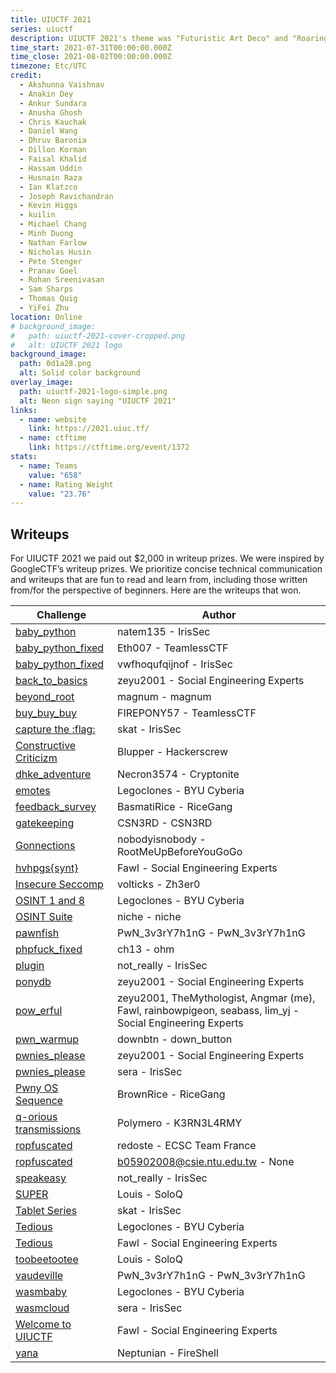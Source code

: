 ```yaml
---
title: UIUCTF 2021
series: uiuctf
description: UIUCTF 2021's theme was "Futuristic Art Deco" and "Roaring 20's."
time_start: 2021-07-31T00:00:00.000Z
time_close: 2021-08-02T00:00:00.000Z
timezone: Etc/UTC
credit:
  - Akshunna Vaishnav
  - Anakin Dey
  - Ankur Sundara
  - Anusha Ghosh
  - Chris Kauchak
  - Daniel Wang
  - Dhruv Baronia
  - Dillon Korman
  - Faisal Khalid
  - Hassam Uddin
  - Husnain Raza
  - Ian Klatzco
  - Joseph Ravichandran
  - Kevin Higgs
  - kuilin
  - Michael Chang
  - Minh Duong
  - Nathan Farlow
  - Nicholas Husin
  - Pete Stenger
  - Pranav Goel
  - Rohan Sreenivasan
  - Sam Sharps
  - Thomas Quig
  - YiFei Zhu
location: Online
# background_image:
#   path: uiuctf-2021-cover-cropped.png
#   alt: UIUCTF 2021 logo
background_image:
  path: 0d1a28.png
  alt: Solid color background
overlay_image:
  path: uiuctf-2021-logo-simple.png
  alt: Neon sign saying "UIUCTF 2021"
links:
  - name: website
    link: https://2021.uiuc.tf/
  - name: ctftime
    link: https://ctftime.org/event/1372
stats:
  - name: Teams
    value: "658"
  - name: Rating Weight
    value: "23.76"
---
```

## Writeups

For UIUCTF 2021 we paid out $2,000 in writeup prizes. We were inspired by GoogleCTF’s writeup prizes. We prioritize concise technical communication and writeups that are fun to read and learn from, including those written from/for the perspective of beginners. Here are the writeups that won.

| Challenge                                                                                                                                                           | Author                                                                                                   |
| ------------------------------------------------------------------------------------------------------------------------------------------------------------------- | -------------------------------------------------------------------------------------------------------- |
| [baby_python](https://irissec.xyz/articles/categories/other/2021-08-06/baby-python)                                                                                 | natem135 - IrisSec                                                                                       |
| [baby_python_fixed](https://github.com/Eth007/CTF-Writeups/tree/master/UIUCTF%202021/baby_python_fixed)                                                             | Eth007 - TeamlessCTF                                                                                     |
| [baby_python_fixed](https://irissec.xyz/articles/categories/other/2021-08-09/uiuctf-jails#baby_python_fixed-jail-133)                                               | vwfhoqufqijnof - IrisSec                                                                                 |
| [back_to_basics](https://zeyu2001.gitbook.io/ctfs/2021/uiuctf-2021/back_to_basics)                                                                                  | zeyu2001 - Social Engineering Experts                                                                    |
| [beyond_root](http://jgeralnik.github.io/writeups/2021/08/09/beyond_root/)                                                                                          | magnum - magnum                                                                                          |
| [buy_buy_buy](https://github.com/Eth007/CTF-Writeups/blob/master/UIUCTF%202021/buy_buy_buy/README.md)                                                               | FIREPONY57 - TeamlessCTF                                                                                 |
| [capture the :flag:](https://irissec.xyz/articles/categories/forensics/2021-08-08/Diffing-Images-and-Using-Columnar-LSB-to-Retrieve-a-Message)                      | skat - IrisSec                                                                                           |
| [Constructive Criticizm](https://github.com/TheBlupper/ctf_writeups/blob/main/uiuctf2021/Constructive%20Criticism/writeup.md)                                       | Blupper - Hackerscrew                                                                                    |
| [dhke_adventure](https://gist.github.com/Necron3574/1ba5671a2f594b9f19bb9fdf0e5c76d2)                                                                               | Necron3574 - Cryptonite                                                                                  |
| [emotes](https://github.com/BYU-CTF-group/writeups-uiuctf/tree/main/emote)                                                                                          | Legoclones - BYU Cyberia                                                                                 |
| [feedback_survey](https://gist.github.com/willwam845/77c38977d62b643c5f6b827a823caf48)                                                                              | BasmatiRice - RiceGang                                                                                   |
| [gatekeeping](https://github.com/csn3rd/UIUCTFGatekeepingWriteup/blob/master/README.md)                                                                             | CSN3RD - CSN3RD                                                                                          |
| [Gonnections](https://github.com/nobodyisnobody/write-ups/tree/main/UIUCTF.2021/pwn/gonnegtions)                                                                    | nobodyisnobody - RootMeUpBeforeYouGoGo                                                                   |
| [hvhpgs\{synt\}](https://fawl.gitbook.io/ctf-writeups/uiuctf-2021/hvhpgs-synt)                                                                                        | Fawl - Social Engineering Experts                                                                        |
| [Insecure Seccomp](https://github.com/volticks/CTF-Writeups/tree/main/UIUCTF%2021/insecure-seccomp)                                                                 | volticks - Zh3er0                                                                                        |
| [OSINT 1 and 8](https://github.com/BYU-CTF-group/writeups-uiuctf/tree/main/OSINT_Charlie#chaplins-pr-nightmare---8-extreme)                                         | Legoclones - BYU Cyberia                                                                                 |
| [OSINT Suite](https://tqtnk2000.github.io/uiuctf-writeups.html#osintchaplin1)                                                                                       | niche - niche                                                                                            |
| [pawnfish](https://nguyenguyen753.github.io//2021-08-03-UIU-2021/)                                                                                                  | PwN_3v3rY7h1nG - PwN_3v3rY7h1nG                                                                          |
| [phpfuck_fixed](https://ohm1.gitlab.io/cysec/uiuctf/phpfuck_fixed/writeup.jl.html)                                                                                  | ch13 - ohm                                                                                               |
| [plugin](https://irissec.xyz/articles/categories/re/2021-08-04/plugin)                                                                                              | not_really - IrisSec                                                                                     |
| [ponydb](https://zeyu2001.gitbook.io/ctfs/2021/uiuctf-2021/ponydb)                                                                                                  | zeyu2001 - Social Engineering Experts                                                                    |
| [pow_erful](https://angmar2722.github.io/CTFwriteups/2021/uiuctf2021/#pow-erful)                                                                                    | zeyu2001, TheMythologist, Angmar (me), Fawl, rainbowpigeon, seabass, lim_yj - Social Engineering Experts |
| [pwn_warmup](https://gist.github.com/downbtn/0f9330fc881b29868ccd3b0022246bfa)                                                                                      | downbtn - down_button                                                                                    |
| [pwnies_please](https://zeyu2001.gitbook.io/ctfs/2021/uiuctf-2021/pwnies_please)                                                                                    | zeyu2001 - Social Engineering Experts                                                                    |
| [pwnies_please](https://irissec.xyz/articles/categories/misc/2021-08-08/pwniesplease#pwnies_please-misc-390)                                                        | sera - IrisSec                                                                                           |
| [Pwny OS Sequence](https://github.com/Day91/Writeups/blob/master/UIUCTF/PwnyOS.md#zeroday-challenges)                                                               | BrownRice - RiceGang                                                                                     |
| [q-orious transmissions](https://www.sebven.com/ctf/2021/08/05/UIUCTF2021-Q-Rious-Transmissions.html)                                                               | Polymero - K3RN3L4RMY                                                                                    |
| [ropfuscated](https://redoste.xyz/2021/08/03/write-up-uiuctf-2021-ropfuscated/)                                                                                     | redoste - ECSC Team France                                                                               |
| [ropfuscated](https://hackmd.io/@M30W/UIUCTF2021-Ropfuscated-Writeup)                                                                                               | b05902008@csie.ntu.edu.tw - None                                                                         |
| [speakeasy](https://irissec.xyz/articles/categories/re/2021-08-03/speakeasy)                                                                                        | not_really - IrisSec                                                                                     |
| [SUPER](https://github.com/PwnLouis/CTF-Writeups/tree/main/2021-7-30-uiuctf/super)                                                                                  | Louis - SoloQ                                                                                            |
| [Tablet Series](https://irissec.xyz/articles/categories/forensics/2021-08-07/Performing-Digital-Forensics-on-an-Apple-Tablet-to-Recover-Evidence#forensicstablet-1) | skat - IrisSec                                                                                           |
| [Tedious](https://github.com/BYU-CTF-group/writeups-uiuctf/tree/main/tedious)                                                                                       | Legoclones - BYU Cyberia                                                                                 |
| [Tedious](https://fawl.gitbook.io/ctf-writeups/uiuctf-2021/tedious)                                                                                                 | Fawl - Social Engineering Experts                                                                        |
| [toobeetootee](https://github.com/PwnLouis/CTF-Writeups/tree/main/2021-7-30-uiuctf/toobeetootee)                                                                    | Louis - SoloQ                                                                                            |
| [vaudeville](https://nguyenguyen753.github.io//2021-08-02-UIU-2021/)                                                                                                | PwN_3v3rY7h1nG - PwN_3v3rY7h1nG                                                                          |
| [wasmbaby](https://github.com/BYU-CTF-group/writeups-uiuctf/tree/main/wasmbaby)                                                                                     | Legoclones - BYU Cyberia                                                                                 |
| [wasmcloud](https://github.com/IrisSec/irissec.github.io/blob/master/_posts/2021-08-03-wasmcloud.md#wasmcloud-web-unsolved-during-ctf)                              | sera - IrisSec                                                                                           |
| [Welcome to UIUCTF](https://fawl.gitbook.io/ctf-writeups/uiuctf-2021/welcome-to-uiuctf21)                                                                           | Fawl - Social Engineering Experts                                                                        |
| [yana](https://fireshellsecurity.team/uiuctf2021-yana/)                                                                                                             | Neptunian - FireShell                                                                                    |